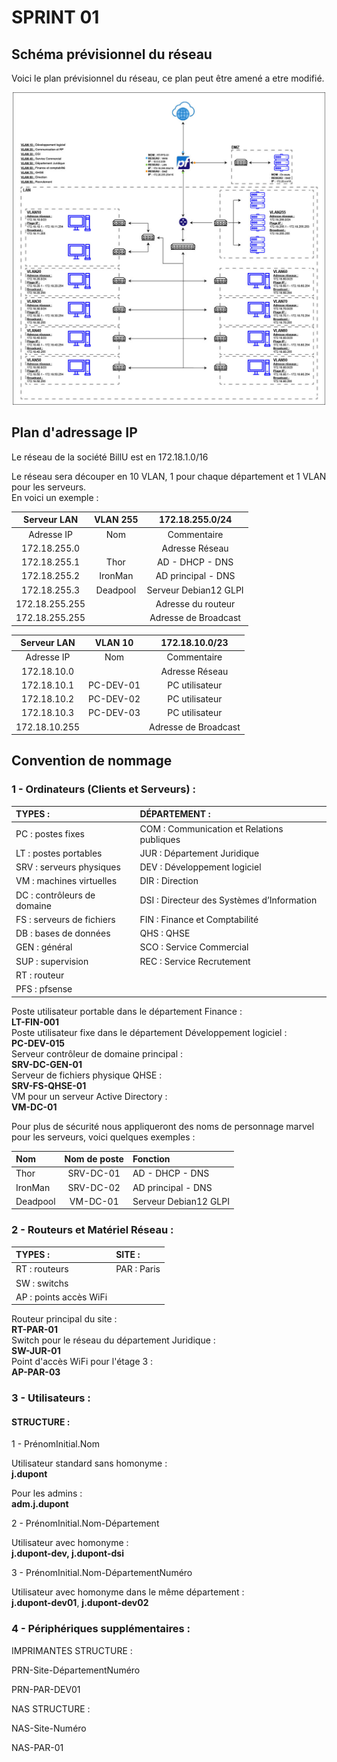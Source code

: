 # SPRINT 01

## Schéma prévisionnel du réseau

Voici le plan prévisionnel du réseau, ce plan peut être amené a etre modifié.  

<P ALIGN="center"><IMG src="..\Ressources\Annexes S01\S01_diagramme_reseau_billu.jpg" width=500></P>

## Plan d'adressage IP

Le réseau de la société BillU est en 172.18.1.0/16

Le réseau sera découper en 10 VLAN, 1 pour chaque département et 1 VLAN pour les serveurs.  
En voici un exemple :  

| **Serveur LAN** | **VLAN 255** | **172.18.255.0/24** |
|:---:|:---:|:---:|
| Adresse IP | Nom | Commentaire |
| 172.18.255.0 |  | Adresse Réseau |
| 172.18.255.1 | Thor | AD - DHCP - DNS |
| 172.18.255.2 | IronMan | AD principal - DNS |
| 172.18.255.3 | Deadpool | Serveur Debian12 GLPI |
| 172.18.255.255 | | Adresse du routeur |  
| 172.18.255.255 | | Adresse de Broadcast |    

| **Serveur LAN** | **VLAN 10** | **172.18.10.0/23** |
|:---:|:---:|:---:|
| Adresse IP | Nom | Commentaire |
| 172.18.10.0 |  | Adresse Réseau |
| 172.18.10.1 | PC-DEV-01 | PC utilisateur |
| 172.18.10.2 | PC-DEV-02 | PC utilisateur |
| 172.18.10.3 | PC-DEV-03 | PC utilisateur |
| 172.18.10.255 | | Adresse de Broadcast |  


## Convention de nommage

### 1 - Ordinateurs (Clients et Serveurs) : 

| TYPES :	| 			DÉPARTEMENT : |  
|:---|:---|
| PC : postes fixes		|		COM : Communication et Relations publiques |  
| LT : postes portables		|	JUR : Département Juridique |
| SRV : serveurs physiques	|		DEV : Développement logiciel |  
| VM : machines virtuelles		|	DIR : Direction |
| DC : contrôleurs de domaine  |	DSI : Directeur des Systèmes d’Information |
| FS : serveurs de fichiers		|	FIN : Finance et Comptabilité |
| DB : bases de données		|	QHS : QHSE | 
| GEN : général		|		SCO : Service Commercial | 
| SUP : supervision		|		REC : Service Recrutement |
| RT : routeur | |
| PFS : pfsense | |

Poste utilisateur portable dans le département Finance :  
**LT-FIN-001**  
Poste utilisateur fixe dans le département Développement logiciel :  
**PC-DEV-015**  
Serveur contrôleur de domaine principal :  
**SRV-DC-GEN-01**  
Serveur de fichiers physique QHSE :  
**SRV-FS-QHSE-01**  
VM pour un serveur Active Directory :  
**VM-DC-01**  

Pour plus de sécurité nous appliqueront des noms de personnage marvel pour les serveurs, voici quelques exemples :  

| Nom | Nom de poste | Fonction |
| :---- | :-----: | :------ |
| Thor | SRV-DC-01 | AD - DHCP - DNS |
| IronMan | SRV-DC-02 | AD principal - DNS |
| Deadpool | VM-DC-01 | Serveur Debian12 GLPI |

### 2 - Routeurs et Matériel Réseau : 

| TYPES :			|		SITE : |  
| :---- | :---- |
| RT : routeurs		|			PAR : Paris | 
| SW : switchs	|  
| AP : points accès WiFi	|

Routeur principal du site :    
**RT-PAR-01**   
Switch pour le réseau du département Juridique :    
**SW-JUR-01**    
Point d'accès WiFi pour l'étage 3 :    
**AP-PAR-03**    


### 3 - Utilisateurs :

#### STRUCTURE : 

1 - PrénomInitial.Nom  

Utilisateur standard sans homonyme :  
**j.dupont**

Pour les admins :  
**adm.j.dupont**

2 - PrénomInitial.Nom-Département  

Utilisateur avec homonyme :  
**j.dupont-dev, j.dupont-dsi**   

3 - PrénomInitial.Nom-DépartementNuméro

Utilisateur avec homonyme dans le même département :  
**j.dupont-dev01**, **j.dupont-dev02**  


### 4 - Périphériques supplémentaires :  

IMPRIMANTES STRUCTURE  :   

PRN-Site-DépartementNuméro  

PRN-PAR-DEV01  

NAS STRUCTURE  :   

NAS-Site-Numéro  

NAS-PAR-01  



